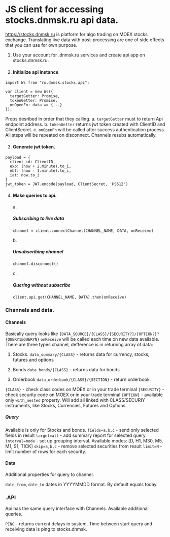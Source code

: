 # JS client for accessing stocks.dnmsk.ru api data.

https://stocks.dnmsk.ru is platform for algo trading on MOEX stocks exchange. Translating live data with post-processing are one of side effects that you can use for own purpose.

1. Use your account for .dnmsk.ru services and create api app on stocks.dnmsk.ru.
2. #### Initialize api instance
```
import Ws from "ru.dnmsk.stocks.api";

var client = new Ws({
  targetGetter: Promise,
  tokenGetter: Promise,
  onOpenFn: data => {...}
});
```
Props desribed in order that they calling.
    a. `targetGetter` must to return Api endpoint address.
    b. `tokenGetter` returns jwt token created with ClientID and ClientSecret.
    c. `onOpenFn` will be called after success authentication process.
All steps will be repeated on disconnect. Channels resubs automatically.

3. #### Generate jwt token.
```
payload = {
  client_id: ClientID,
  exp: (now + 2.minute).to_i,
  nbf: (now - 1.minute).to_i,
  iat: now.to_i
}
jwt_token = JWT.encode(payload, ClientSecret, 'HS512')
```

4. #### Make queries to api.
    a.
    ##### Subscribing to live data
    `channel = client.connectChannel(CHANNEL_NAME, DATA, onReceive)`

    b.
    ##### Unsubscribing channel
    `channel.disconnect()`

    c.
    ##### Quering without subscribe
    `client.api.get(CHANNEL_NAME, DATA).then(onReceive)`


### Channels and data.
#### Channels
Basically query looks like `{DATA_SOURCE}/{CLASS}/{SECURITY?}/{OPTION?}?{QUERY1&QUERYN}`
`onReceive` will be called each time on new data available.
There are three types channel, defference is in returning array of data:
1. Stocks.
`data_summary/{CLASS}` - returns data for currency, stocks, futures and options

2. Bonds
`data_bonds/{CLASS}` - returns data for bonds

3. Orderbook
`data_orderbook/{CLASS}/{SECTION}` - return orderbook.


`{CLASS}` - check class codes on MOEX or in your trade terminal
`{SECURITY}` - check security code on MOEX or in your trade terminal
`{OPTION}` - available only `with_nested` property. Will add all linked with CLASS/SECURIY instruments, like Stocks, Currencies, Futures and Options.

##### Query
Available is only for Stocks and bonds.
`fields=a,b,c` - send only selected fields in result
`target=all` - add summary report for selected query
`interval=mode` - set up grouping interval. Available modes: [D, H1, M30, M5, M1, S1, TICK]
`skip=a,b,c` - remove selected securities from result
`limit=N` - limit number of rows for each security.

#### Data
Additional properties for query to channel.

`date_from`, `date_to` dates in YYYYMMDD format. By default equals today.

### .API
Api has the same query interface with Channels. Available additional queries.

`PING` - returns current delays in system. Time between start query and receiving data is ping to stocks.dnmsk.
